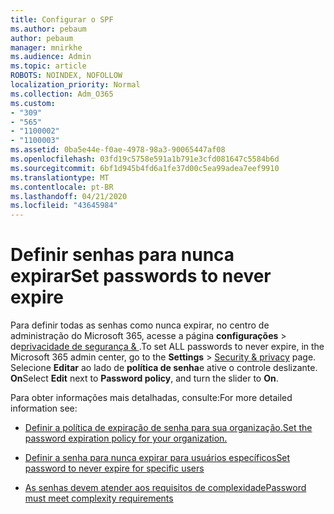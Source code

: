 ```yaml
---
title: Configurar o SPF
ms.author: pebaum
author: pebaum
manager: mnirkhe
ms.audience: Admin
ms.topic: article
ROBOTS: NOINDEX, NOFOLLOW
localization_priority: Normal
ms.collection: Adm_O365
ms.custom:
- "309"
- "565"
- "1100002"
- "1100003"
ms.assetid: 0ba5e44e-f0ae-4978-98a3-90065447af08
ms.openlocfilehash: 03fd19c5758e591a1b791e3cfd081647c5584b6d
ms.sourcegitcommit: 6bf1d945b4fd6a1fe37d00c5ea99adea7eef9910
ms.translationtype: MT
ms.contentlocale: pt-BR
ms.lasthandoff: 04/21/2020
ms.locfileid: "43645984"
---
```

# <a name="set-passwords-to-never-expire"></a><span data-ttu-id="7367b-102">Definir senhas para nunca expirar</span><span class="sxs-lookup"><span data-stu-id="7367b-102">Set passwords to never expire</span></span>

<span data-ttu-id="7367b-103">Para definir todas as senhas como nunca expirar, no centro de administração do Microsoft 365, acesse a página **configurações** > de[privacidade de segurança &amp; ](https://portal.office.com/adminportal/home#/settings/security) .</span><span class="sxs-lookup"><span data-stu-id="7367b-103">To set ALL passwords to never expire, in the Microsoft 365 admin center, go to the **Settings** > [Security &amp; privacy](https://portal.office.com/adminportal/home#/settings/security) page.</span></span> <span data-ttu-id="7367b-104">Selecione **Editar** ao lado de **política de senha**e ative o controle deslizante. **On**</span><span class="sxs-lookup"><span data-stu-id="7367b-104">Select **Edit** next to **Password policy**, and turn the slider to **On**.</span></span>
  
<span data-ttu-id="7367b-105">Para obter informações mais detalhadas, consulte:</span><span class="sxs-lookup"><span data-stu-id="7367b-105">For more detailed information see:</span></span> 

- [<span data-ttu-id="7367b-106">Definir a política de expiração de senha para sua organização.</span><span class="sxs-lookup"><span data-stu-id="7367b-106">Set the password expiration policy for your organization.</span></span>](https://docs.microsoft.com/office365/admin/manage/set-password-expiration-policy)
  
- [<span data-ttu-id="7367b-107">Definir a senha para nunca expirar para usuários específicos</span><span class="sxs-lookup"><span data-stu-id="7367b-107">Set password to never expire for specific users</span></span>](https://docs.microsoft.com/office365/admin/add-users/set-password-to-never-expire)

- [<span data-ttu-id="7367b-108">As senhas devem atender aos requisitos de complexidade</span><span class="sxs-lookup"><span data-stu-id="7367b-108">Password must meet complexity requirements</span></span>](https://docs.microsoft.com/windows/security/threat-protection/security-policy-settings/password-must-meet-complexity-requirements)
  